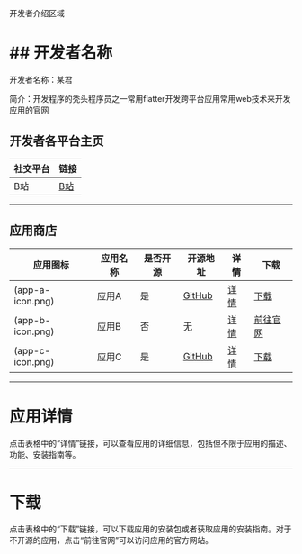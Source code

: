 开发者介绍区域

# ## 开发者名称

开发者名称：某君

简介：开发程序的秃头程序员之一常用flatter开发跨平台应用常用web技术来开发应用的官网

## 开发者各平台主页

| 社交平台 | 链接  |
| --- | --- |
| B站  | [B站](https://space.bilibili.com/1994596066) |

* * *

## 应用商店

| 应用图标 | 应用名称 | 是否开源 | 开源地址 | 详情  | 下载  |
| --- | --- | --- | --- | --- | --- |
| (app-a-icon.png) | 应用A | 是   | [GitHub](https://github.com/app-a) | [详情](#) | [下载](#) |
| (app-b-icon.png) | 应用B | 否   | 无   | [详情](#) | [前往官网](https://app-b.com) |
| (app-c-icon.png) | 应用C | 是   | [GitHub](https://github.com/app-c) | [详情](#) | [下载](#) |

* * *

# 应用详情

点击表格中的“详情”链接，可以查看应用的详细信息，包括但不限于应用的描述、功能、安装指南等。

* * *

# 下载

点击表格中的“下载”链接，可以下载应用的安装包或者获取应用的安装指南。对于不开源的应用，点击“前往官网”可以访问应用的官方网站。
